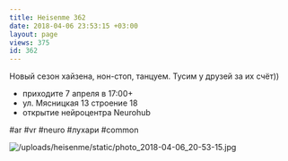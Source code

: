 ```yaml
---
title: Heisenme 362
date: 2018-04-06 23:53:15 +03:00
layout: page
views: 375
id: 362
---
```


Новый сезон хайзена, нон-стоп, танцуем. Тусим у друзей за их счёт))

- приходите 7 апреля в 17:00+
- ул. Мясницкая 13 строение 18
- открытие нейроцентра Neurohub 

#ar #vr #neuro #лухари #common



![/uploads/heisenme/static/photo_2018-04-06_20-53-15.jpg](/uploads/heisenme/static/photo_2018-04-06_20-53-15.jpg)
